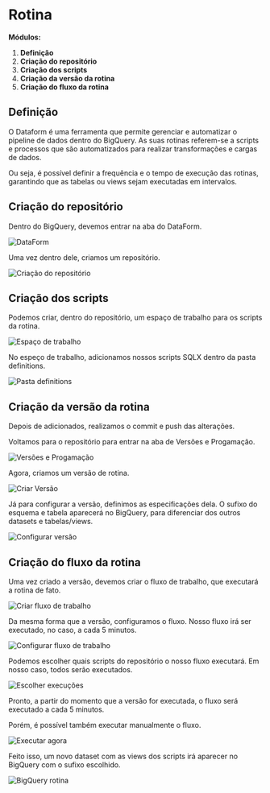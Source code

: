 # Rotina

**Módulos:**  
1. **Definição**
2. **Criação do repositório**
3. **Criação dos scripts**
4. **Criação da versão da rotina**
5. **Criação do fluxo da rotina** 

## Definição

O Dataform é uma ferramenta que permite gerenciar e automatizar o pipeline de dados dentro do BigQuery. As suas rotinas referem-se a scripts e processos que são automatizados para realizar transformações e cargas de dados.

Ou seja, é possível definir a frequência e o tempo de execução das rotinas, garantindo que as tabelas ou views sejam executadas em intervalos.

## Criação do repositório

Dentro do BigQuery, devemos entrar na aba do DataForm.

![DataForm](/annotations/images/dataform.png)

Uma vez dentro dele, criamos um repositório.

![Criação do repositório](/annotations/images/criarRepositorio.png)

## Criação dos scripts

Podemos criar, dentro do repositório, um espaço de trabalho para os scripts da rotina.

![Espaço de trabalho](/annotations/images/espacoTrabalho.png)

No espeço de trabalho, adicionamos nossos scripts SQLX dentro da pasta definitions.

![Pasta definitions](/annotations/images/definitions.png)

## Criação da versão da rotina

Depois de adicionados, realizamos o commit e push das alterações.

Voltamos para o repositório para entrar na aba de Versões e Progamação.

![Versões e Progamação](/annotations/images/versoes.png)

Agora, criamos um versão de rotina.

![Criar Versão](/annotations/images/criarVersao.png)

Já para configurar a versão, definimos as especificações dela. O sufixo do esquema e tabela aparecerá no BigQuery, para diferenciar dos outros datasets e tabelas/views.

![Configurar versão](/annotations/images/configVersao.png)

## Criação do fluxo da rotina

Uma vez criado a versão, devemos criar o fluxo de trabalho, que executará a rotina de fato.

![Criar fluxo de trabalho](/annotations/images/criarFluxo.png)

Da mesma forma que a versão, configuramos o fluxo. Nosso fluxo irá ser executado, no caso, a cada 5 minutos.

![Configurar fluxo de trabalho](/annotations/images/configFluxo.png)

Podemos escolher quais scripts do repositório o nosso fluxo executará. Em nosso caso, todos serão executados.

![Escolher execuções](/annotations/images/escolherExe.png)

Pronto, a partir do momento que a versão for executada, o fluxo será executado a cada 5 minutos. 

Porém, é possível também executar manualmente o fluxo.

![Executar agora](/annotations/images/executarAgora.png)

Feito isso, um novo dataset com as views dos scripts irá aparecer no BigQuery com o sufixo escolhido.

![BigQuery rotina](/annotations/images/rotinaBigquery.png)
